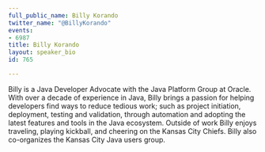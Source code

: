 ```yaml
---
full_public_name: Billy Korando
twitter_name: "@BillyKorando"
events:
- 6987
title: Billy Korando
layout: speaker_bio
id: 765

---
```

Billy is a Java Developer Advocate with the Java Platform Group at Oracle. With over a decade of experience in Java, Billy brings a passion for helping developers find ways to reduce tedious work; such as project initiation, deployment, testing and validation, through automation and adopting the latest features and tools in the Java ecosystem. Outside of work Billy enjoys traveling, playing kickball, and cheering on the Kansas City Chiefs. Billy also co-organizes the Kansas City Java users group.
